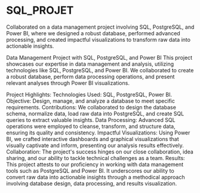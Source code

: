# SQL_PROJET
Collaborated on a data management project involving SQL, PostgreSQL, and Power BI, where we designed a robust database, performed advanced processing, and created impactful visualizations to transform raw data into actionable insights.

Data Management Project with SQL, PostgreSQL, and Power BI
This project showcases our expertise in data management and analysis, utilizing technologies like SQL, PostgreSQL, and Power BI. We collaborated to create a robust database, perform data processing operations, and present relevant analyses through Power BI visualizations.

Project Highlights:
Technologies Used: SQL, PostgreSQL, Power BI.
Objective: Design, manage, and analyze a database to meet specific requirements.
Contributions: We collaborated to design the database schema, normalize data, load raw data into PostgreSQL, and create SQL queries to extract valuable insights.
Data Processing: Advanced SQL operations were employed to cleanse, transform, and structure data, ensuring its quality and consistency.
Impactful Visualizations: Using Power BI, we crafted interactive dashboards and graphical visualizations that visually captivate and inform, presenting our analysis results effectively.
Collaboration: The project's success hinges on our close collaboration, idea sharing, and our ability to tackle technical challenges as a team.
Results:
This project attests to our proficiency in working with data management tools such as PostgreSQL and Power BI. It underscores our ability to convert raw data into actionable insights through a methodical approach involving database design, data processing, and results visualization.
